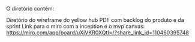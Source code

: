 O diretório contém:

Diretório do wireframe do yellow hub
PDF com backlog do produto e da sprint
Link para o miro com a inception e o mvp canvas: https://miro.com/app/board/uXjVKR0XQtI=/?share_link_id=110460395748
